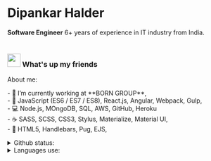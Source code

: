 # Dipankar Halder

**Software Engineer** 6+ years of experience in IT industry from India.
<br/>
&nbsp;

### <img src="https://media.giphy.com/media/hvRJCLFzcasrR4ia7z/giphy.gif" width="30px"> What's up my friends

<summary>About me:</summary>
<p>
  - 🚀 I’m currently working at **BORN GROUP**,<br />
  - 💖 JavaScript (ES6 / ES7 / ES8), React.js, Angular, Webpack, Gulp,<br />
  - 💻 Node.js, MOngoDB, SQL, AWS, GitHub, Heroku<br />
  - ☕ SASS, SCSS, CSS3, Stylus, Materialize, Material UI,<br />
  - 🍫 HTML5, Handlebars, Pug, EJS,
</p>

<details>
  <summary>Github status:</summary>
  <img src="https://github-readme-stats.vercel.app/api?username=DipankarHalder&&show_icons=true&title_color=222222&icon_color=03A87C&text_color=555555&bg_color=ffffff">
</details>

<details>
  <summary>Languages use:</summary>
  <img src="https://github-readme-stats.vercel.app/api/top-langs/?username=DipankarHalder&layout=compact&bg_color=ffffff&text_color=333333">
</details>
